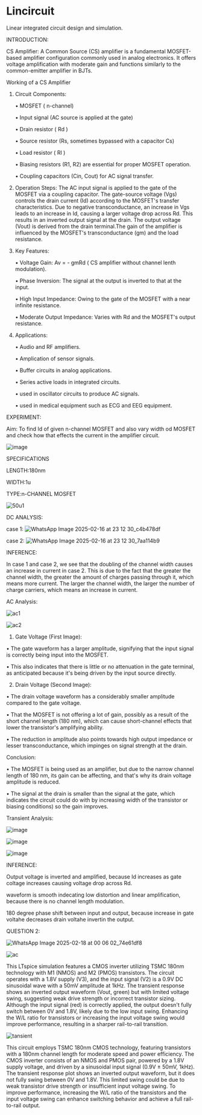# Lincircuit
Linear integrated circuit design and simulation.

INTRODUCTION:

CS Amplifier: A Common Source (CS) amplifier is a fundamental MOSFET-based amplifier configuration commonly used in analog electronics. It offers voltage amplification with moderate gain and functions similarly to the common-emitter amplifier in BJTs.

Working of a CS Amplifier

 1. Circuit Components:
      
    • MOSFET ( n-channel)
    
    • Input signal (AC source is applied at the gate)
    
    • Drain resistor ( Rd )
    
    • Source resistor (Rs, sometimes bypassed with a capacitor Cs)

    • Load resistor ( Rl )
    
    • Biasing resistors (R1, R2) are essential for proper MOSFET operation.
    
    • Coupling capacitors (Cin, Cout) for AC signal transfer.
    
 2. Operation Steps:
       The AC input signal is applied to the gate of the MOSFET via a coupling capacitor. The gate-source voltage (Vgs) controls the drain current (Id) according to the MOSFET's transfer characteristics. Due to negative transconductance, an increase in Vgs leads to an increase in Id, causing a larger voltage drop across Rd. This results in an inverted output signal at the drain. The output voltage (Vout) is derived from the drain terminal.The gain of the amplifier is influenced by the MOSFET's transconductance (gm) and the load resistance.

3. Key Features:

   •	Voltage Gain: Av = - gmRd  ( CS amplifier without channel lenth modulation).

   •	Phase Inversion: The signal at the output is inverted to that at the input.

   •	High Input Impedance: Owing to the gate of the MOSFET with a near infinite resistance.

   •	Moderate Output Impedance: Varies with  Rd  and the MOSFET's output resistance.


4. Applications:

   •	Audio and RF amplifiers.

   •	Amplication of sensor signals.

   •	Buffer circuits in analog applications.

   •	Series active loads in integrated circuits.

   • used in oscillator circuits to produce AC signals.

   • used in medical equipment such as ECG and EEG equipment.

EXPERIMENT:

Aim: To find Id of given n-channel MOSFET and also vary width od MOSFET and check how that effects the current in the amplifier circuit. 


![image](https://github.com/user-attachments/assets/5ae705ef-4bae-4801-8349-f8078a862cba)



SPECIFICATIONS

LENGTH:180nm

WIDTH:1u

TYPE:n-CHANNEL MOSFET

![50u1](https://github.com/user-attachments/assets/8aaf05f1-9814-401d-9fe3-611308dd9f63)

DC ANALYSIS:

case 1:
![WhatsApp Image 2025-02-16 at 23 12 30_c4b478df](https://github.com/user-attachments/assets/da1bd67f-a17b-4d04-9ee0-621c509cf105)


case 2:
![WhatsApp Image 2025-02-16 at 23 12 30_7aa114b9](https://github.com/user-attachments/assets/9ee0c5d7-8461-4c1a-9eb6-51c102bb12a4)



INFERENCE: 

In case 1 and case 2, we see that the doubling of the channel width causes an increase in current in case 2. This is due to the fact that the greater the channel width, the greater the amount of charges passing through it, which means more current. The larger the channel width, the larger the number of charge carriers, which means an increase in current.

AC Analysis:

![ac1](https://github.com/user-attachments/assets/b59658b2-dda8-4d2f-8de6-91d3705179df)

![ac2](https://github.com/user-attachments/assets/049720a0-fbbf-4a18-a417-e5b90b3d4c2d)

1. Gate Voltage (First Image):

• The gate waveform has a larger amplitude, signifying that the input signal is correctly being input into the MOSFET.

• This also indicates that there is little or no attenuation in the gate terminal, as anticipated because it's being driven by the input source directly.

2. Drain Voltage (Second Image):
   
• The drain voltage waveform has a considerably smaller amplitude compared to the gate voltage.

•	That the MOSFET is not offering a lot of gain, possibly as a result of the short channel length (180 nm), which can cause short-channel effects that lower the transistor's amplifying ability.

•	The reduction in amplitude also points towards high output impedance or lesser transconductance, which impinges on signal strength at the drain.

Conclusion: 

• The MOSFET is being used as an amplifier, but due to the narrow channel length of 180 nm, its gain can be affecting, and that's why its drain voltage amplitude is reduced.

• The signal at the drain is smaller than the signal at the gate, which indicates the circuit could do with by increasing width of the transistor or biasing conditions) so the gain improves.

Transient Analysis:

![image](https://github.com/user-attachments/assets/93777c89-6401-4307-8f78-e4212998bd7e)

![image](https://github.com/user-attachments/assets/fb2247fb-7c03-486c-81ac-ada5bd894311)


![image](https://github.com/user-attachments/assets/8f735e75-a719-4c15-8556-7e61d4dc28e0)


INFERENCE:

Output voltage is inverted and amplified, because Id increases as gate coltage increases causing voltage drop across Rd.

waveform is smooth indecating low distortion and linear amplification, because there is no channel length modulation.

180 degree phase shift between input and output, because increase in gate voltahe decreases drain voltahe invertin the output.

QUESTION 2:


![WhatsApp Image 2025-02-18 at 00 06 02_74e61df8](https://github.com/user-attachments/assets/97a82f71-9f13-4f72-9ab0-865f2247fe46)



![ac](https://github.com/user-attachments/assets/eec89787-510c-4cc7-a33a-babf53ecf2df)


This LTspice simulation features a CMOS inverter utilizing TSMC 180nm technology with M1 (NMOS) and M2 (PMOS) transistors. The circuit operates with a 1.8V supply (V3), and the input signal (V2) is a 0.9V DC sinusoidal wave with a 50mV amplitude at 1kHz. The transient response shows an inverted output waveform (Vout, green) but with limited voltage swing, suggesting weak drive strength or incorrect transistor sizing. Although the input signal (red) is correctly applied, the output doesn't fully switch between 0V and 1.8V, likely due to the low input swing. Enhancing the W/L ratio for transistors or increasing the input voltage swing would improve performance, resulting in a sharper rail-to-rail transition.


![tansient](https://github.com/user-attachments/assets/d738a51c-3a1d-448f-93ad-e273824c8378)


This circuit employs TSMC 180nm CMOS technology, featuring transistors with a 180nm channel length for moderate speed and power efficiency. The CMOS inverter consists of an NMOS and PMOS pair, powered by a 1.8V supply voltage, and driven by a sinusoidal input signal (0.9V ± 50mV, 1kHz). The transient response plot shows an inverted output waveform, but it does not fully swing between 0V and 1.8V. This limited swing could be due to weak transistor drive strength or insufficient input voltage swing. To improve performance, increasing the W/L ratio of the transistors and the input voltage swing can enhance switching behavior and achieve a full rail-to-rail output.





